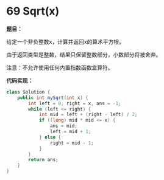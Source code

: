 # 69 Sqrt(x)

**题目：**

给定一个非负整数x，计算并返回x的算术平方根。

由于返回类型是整数，结果只保留整数部分，小数部分将被舍弃。

注意：不允许使用任何内置指数函数盒算符。



**代码实现：**

```java
class Solution {
    public int mySqrt(int x) {
        int left = 0, right = x, ans = -1;
        while (left <= right) {
            int mid = left + (right - left) / 2;
            if ((long) mid * mid <= x) {
                ans = mid;
                left = mid + 1;
            } else {
                right = mid - 1;
            }
        }
        return ans;
    }
}
```

